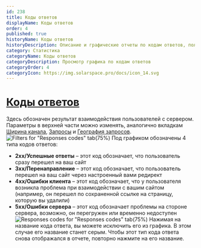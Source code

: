 ```yaml
---
id: 238
title: Коды ответов
displayName: Коды ответов
order: 4
published: true
historyName: Коды ответов
historyDescription: Описание и графические отчеты по кодам ответов, полученным от сервера
category: Статистика
categoryName: Коды ответов
categoryDescription: Просмотр графика по кодам ответов
categoryOrder: 4
categoryIcon: https://img.solarspace.pro/docs/icon_14.svg
---
```


# [Коды ответов](response-codes)

Здесь обозначен результат взаимодействия пользователей с сервером. Параметры в верхней части можно изменять, аналогично вкладкам [Ширина канала]([236]), [Запросы]([237]) и [География запросов]([239]).
![Filters for "Responses codes" tab(75%)](https://img.solarspace.pro/docs/statistic-responses-codes-filters.jpg "Фильтры для вкладки 'Коды ответов'")
Под графиком обозначены 4 типа кодов ответов:
- **2хх/Успешные ответы** – этот код обозначает, что пользователь сразу перешел на ваш сайт </br>
- **3хх/Перенаправление** – этот код обозначает, что пользователь перешел на ваш сайт через настроенный вами редирект </br>
- **4хх/Ошибки клиента** – этот код обозначает, что у пользователя возникла проблема при взаимодействии с вашим сайтом (например, он перешел по сохраненной ссылке на страницу, которую вы удалили) </br>
- **5хх/Ошибки сервера** – этот код обозначает проблемы на стороне сервера, возможно, он перегружен или временно недоступен
![Responses codes for "Responses codes" tab(75%)](https://img.solarspace.pro/docs/statistic-responses-codes-type-of-codes.jpg "Коды ответов для вкладки 'Коды ответов'")
Нажимая на название кода ответа, вы можете исключить его из графика. В этом случае его название станет серым. Чтобы этот тип кода ответа снова отображался в отчете, повторно нажмите на его название.
